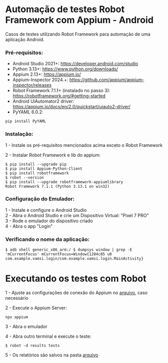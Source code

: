 # Automação de testes Robot Framework com Appium - Android

Casos de testes utilizando Robot Framework para automação de uma aplicação Android.


### Pré-requisitos:

- Android Studio 2021+: https://developer.android.com/studio
- Python 3.13+: https://www.python.org/downloads/
- Appium 2.13+: https://appium.io/
- Appium-Inspector 2024.+: https://github.com/appium/appium-inspector/releases
- Robot Framework 7.1.1+ (instalado no passo 3): https://robotframework.org/#getting-started
- Android UiAutomator2 driver: https://appium.io/docs/en/2.0/quickstart/uiauto2-driver/
- PyYAML 6.0.2: 
```
pip install PyYAML
```


### Instalação:

1 - Instale os pré-requisitos mencionados acima exceto o Robot Framework

2 - Instalar Robot Framework e lib do appium:
```
$ pip install --upgrade pip
$ pip install Appium-Python-Client
$ pip install robotframework
$ robot --version
$ pip install --upgrade robotframework-appiumlibrary
Robot Framework 7.1.1 (Python 3.13.1 on win32)
```

### Configuração do Emulador:

1 - Instale e configure o Android Studio  
2 - Abra o Android Studio e crie um Dispositivo Virtual: "Pixel 7 PRO"  
3 - Rode o emulador do dispositivo criado  
4 - Abra o app "Login"  

### Verificando o nome da aplicação:

```
$ adb shell generic_x86_arm:/ $ dumpsys window | grep -E 'mCurrentFocus' mCurrentFocus=Window{1204c85 u0 com.example.vamsi.login/com.example.vamsi.login.MainActivity}
```

# Executando os testes com Robot

1 - Ajuste as configurações de conexão do Appium no [arquivo](resources\app.resource), caso necessário

2 - Execute o Appium Server:
```
npx appium
```
3 - Abra o emulador

4 - Abra outro terminal e execute o teste:
```
$ robot -d results tests
```
5 - Os relatórios são salvos na pasta [arquivo](results)  